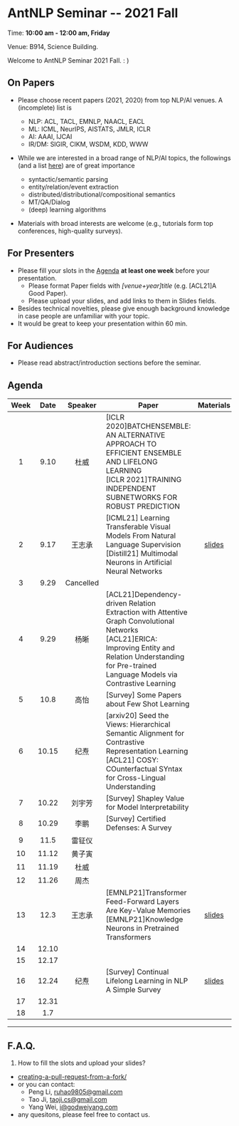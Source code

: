  # AntNLP Seminar -- 2021 Fall

Time: **10:00 am - 12:00 am, Friday**

Venue: B914, Science Building.

Welcome to AntNLP Seminar 2021 Fall. : )

## On Papers

- Please choose recent papers (2021, 2020) from top NLP/AI venues. A (incomplete) list is
  - NLP: ACL, TACL, EMNLP, NAACL, EACL
  - ML:  ICML, NeurIPS, AISTATS, JMLR, ICLR
  - AI:  AAAI, IJCAI
  - IR/DM: SIGIR, CIKM, WSDM, KDD, WWW

- While we are interested in a broad range of NLP/AI topics, the followings (and a list [here](https://slack-files.com/T22T1UP8Q-FLT6K0WDV-c037db5283)) are of great importance
  - syntactic/semantic parsing
  - entity/relation/event extraction
  - distributed/distributional/compositional semantics
  - MT/QA/Dialog
  - (deep) learning algorithms

- Materials with broad interests are welcome (e.g., tutorials form top conferences, high-quality surveys).

## For Presenters

- Please fill your slots in the [Agenda](#agenda) **at least one week** before your presentation.
  - Please format Paper fields with *[venue+year]title* (e.g. [ACL21]A Good Paper).
  - Please upload your slides, and add links to them in Slides fields.
- Besides technical novelties, please give enough background knowledge in case people are unfamiliar with your topic.
- It would be great to keep your presentation within 60 min.

## For Audiences

- Please read abstract/introduction sections before the seminar.

## Agenda

Week   | Date | Speaker   | Paper   | Materials
:---:  | :---: | :---: | --- | :---:
1 |9.10 | 杜威 |[ICLR 2020]BATCHENSEMBLE: AN ALTERNATIVE APPROACH TO EFFICIENT ENSEMBLE AND LIFELONG LEARNING <br /> [ICLR 2021]TRAINING INDEPENDENT SUBNETWORKS FOR ROBUST PREDICTION|
2 |9.17 | 王志承 | [ICML21] Learning Transferable Visual Models From Natural Language Supervision<br />[Distill21] Multimodal Neurons in Artificial Neural Networks |[slides](https://drive.google.com/file/d/1Je7gZ67a-PDx-EjmwCH2gyDbtacmqmON/view?usp=sharing)
3 | 9.29| Cancelled | |
4 |9.29 | 杨晰 |[ACL21]Dependency-driven Relation Extraction with Attentive Graph Convolutional Networks <br />[ACL21]ERICA: Improving Entity and Relation Understanding for Pre-trained Language Models via Contrastive Learning |
5 |10.8 | 高怡 |[Survey] Some Papers about Few Shot Learning|
6 |10.15| 纪焘  |[arxiv20] Seed the Views: Hierarchical Semantic Alignment for Contrastive Representation Learning<br /> [ACL21] COSY: COunterfactual SYntax for Cross-Lingual Understanding|
7 |10.22 |刘宇芳 |[Survey] Shapley Value for Model Interpretability | 
8 |10.29 | 李鹏|[Survey] Certified Defenses: A Survey | 
9 |11.5 | 雷钲仪 | |
10|11.12|黄子寅 | |
11|11.19|杜威 | |
12|11.26|周杰 | |
13|12.3 |王志承|[EMNLP21]Transformer Feed-Forward Layers Are Key-Value Memories <br />[EMNLP21]Knowledge Neurons in Pretrained Transformers|[slides](https://drive.google.com/file/d/1pGjWLM9xJbJAh7Qslatfz4EwGea1JMkw/view?usp=sharing)|
14|12.10| | |
15|12.17| | |
16|12.24|纪焘 | [Survey] Continual Lifelong Learning in NLP A Simple Survey | [slides](https://drive.google.com/file/d/1aM0bVLxKvrKKlMaI-X22ISsiMNzWndmr/view?usp=sharing)|
17|12.31| | |
18|1.7| | |




---
## F.A.Q.

1. How to fill the slots and upload your slides?
- [creating-a-pull-request-from-a-fork/](https://help.github.com/articles/creating-a-pull-request-from-a-fork/)
- or you can contact:
  - Peng Li, <ruhao9805@gmail.com>
  - Tao Ji, <taoji.cs@gmail.com>
  - Yang Wei, <i@godweiyang.com>
- any quesitons, please feel free to contact us.

